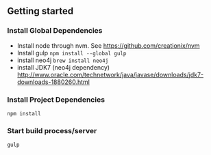 ## Getting started

### Install Global Dependencies
- Install node through nvm. See https://github.com/creationix/nvm
- Install gulp
`npm install --global gulp`
- install neo4j
`brew install neo4j`
- install JDK7 (neo4j dependency)
http://www.oracle.com/technetwork/java/javase/downloads/jdk7-downloads-1880260.html

### Install Project Dependencies
`npm install`

### Start build process/server
`gulp`
